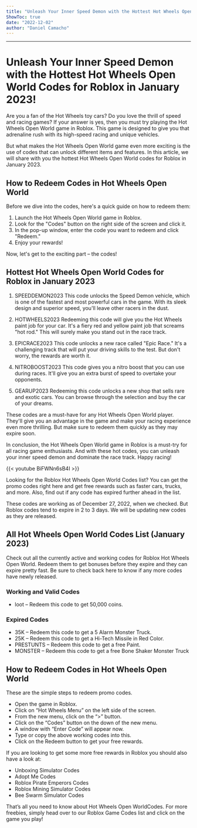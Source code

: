 ```yaml
---
title: "Unleash Your Inner Speed Demon with the Hottest Hot Wheels Open World Codes for Roblox in January 2023!"
ShowToc: true 
date: "2022-12-02"
author: "Daniel Camacho"
---
```

*****
# Unleash Your Inner Speed Demon with the Hottest Hot Wheels Open World Codes for Roblox in January 2023!

Are you a fan of the Hot Wheels toy cars? Do you love the thrill of speed and racing games? If your answer is yes, then you must try playing the Hot Wheels Open World game in Roblox. This game is designed to give you that adrenaline rush with its high-speed racing and unique vehicles.

But what makes the Hot Wheels Open World game even more exciting is the use of codes that can unlock different items and features. In this article, we will share with you the hottest Hot Wheels Open World codes for Roblox in January 2023.

## How to Redeem Codes in Hot Wheels Open World

Before we dive into the codes, here's a quick guide on how to redeem them:

1. Launch the Hot Wheels Open World game in Roblox.
2. Look for the "Codes" button on the right side of the screen and click it.
3. In the pop-up window, enter the code you want to redeem and click "Redeem."
4. Enjoy your rewards!

Now, let's get to the exciting part – the codes!

## Hottest Hot Wheels Open World Codes for Roblox in January 2023

1. SPEEDDEMON2023
This code unlocks the Speed Demon vehicle, which is one of the fastest and most powerful cars in the game. With its sleek design and superior speed, you'll leave other racers in the dust.

2. HOTWHEELS2023
Redeeming this code will give you the Hot Wheels paint job for your car. It's a fiery red and yellow paint job that screams "hot rod." This will surely make you stand out in the race track.

3. EPICRACE2023
This code unlocks a new race called "Epic Race." It's a challenging track that will put your driving skills to the test. But don't worry, the rewards are worth it.

4. NITROBOOST2023
This code gives you a nitro boost that you can use during races. It'll give you an extra burst of speed to overtake your opponents.

5. GEARUP2023
Redeeming this code unlocks a new shop that sells rare and exotic cars. You can browse through the selection and buy the car of your dreams.

These codes are a must-have for any Hot Wheels Open World player. They'll give you an advantage in the game and make your racing experience even more thrilling. But make sure to redeem them quickly as they may expire soon.

In conclusion, the Hot Wheels Open World game in Roblox is a must-try for all racing game enthusiasts. And with these hot codes, you can unleash your inner speed demon and dominate the race track. Happy racing!

{{< youtube BiFWNn6sB4I >}} 



Looking for the Roblox Hot Wheels Open World Codes list? You can get the promo codes right here and get free rewards such as faster cars, trucks, and more. Also, find out if any code has expired further ahead in the list.
 
These codes are working as of December 27, 2022, when we checked. But Roblox codes tend to expire in 2 to 3 days. We will be updating new codes as they are released.
 
## All Hot Wheels Open World Codes List (January 2023)
 
Check out all the currently active and working codes for Roblox Hot Wheels Open World. Redeem them to get bonuses before they expire and they can expire pretty fast. Be sure to check back here to know if any more codes have newly released.
 

 
### Working and Valid Codes
 
- loot – Redeem this code to get 50,000 coins.

 
### Expired Codes
 
- 35K – Redeem this code to get a 5 Alarm Monster Truck.
 - 25K – Redeem this code to get a Hi-Tech Missile in Red Color.
 - PRESTUNTS – Redeem this code to get a free Paint.
 - MONSTER – Redeem this code to get a free Bone Shaker Monster Truck

 
## How to Redeem Codes in Hot Wheels Open World
 
These are the simple steps to redeem promo codes.
 
- Open the game in Roblox.
 - Click on “Hot Wheels Menu” on the left side of the screen.
 - From the new menu, click on the “>” button.
 - Click on the “Codes” button on the down of the new menu.
 - A window with “Enter Code” will appear now.
 - Type or copy the above working codes into this.
 - Click on the Redeem button to get your free rewards.

 
If you are looking to get some more free rewards in Roblox you should also have a look at:
 
- Unboxing Simulator Codes
 - Adopt Me Codes
 - Roblox Pirate Emperors Codes
 - Roblox Mining Simulator Codes
 - Bee Swarm Simulator Codes

 
That’s all you need to know about Hot Wheels Open WorldCodes. For more freebies, simply head over to our Roblox Game Codes list and click on the game you play!




